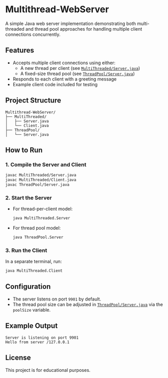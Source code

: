 # Multithread-WebServer

A simple Java web server implementation demonstrating both multi-threaded and thread pool approaches for handling multiple client connections concurrently.

## Features

- Accepts multiple client connections using either:
  - A new thread per client (see [`MultiThreaded/Server.java`](MultiThreaded-WebServer/MultiThreaded/Server.java))
  - A fixed-size thread pool (see [`ThreadPool/Server.java`](Multithread-WebServer/ThreadPool/Server.java))
- Responds to each client with a greeting message
- Example client code included for testing

## Project Structure

```
Multithread-WebServer/
├── MultiThreaded/
│   ├── Server.java
│   └── Client.java
├── ThreadPool/
│   └── Server.java
```

## How to Run

### 1. Compile the Server and Client

```sh
javac MultiThreaded/Server.java
javac MultiThreaded/Client.java
javac ThreadPool/Server.java
```

### 2. Start the Server

- For thread-per-client model:
  ```sh
  java MultiThreaded.Server
  ```
- For thread pool model:
  ```sh
  java ThreadPool.Server
  ```

### 3. Run the Client

In a separate terminal, run:
```sh
java MultiThreaded.Client
```

## Configuration

- The server listens on port `9901` by default.
- The thread pool size can be adjusted in [`ThreadPool/Server.java`](Multithread-WebServer/ThreadPool/Server.java) via the `poolSize` variable.

## Example Output

```
Server is listening on port 9901
Hello from server /127.0.0.1
```

## License

This project is for educational purposes.